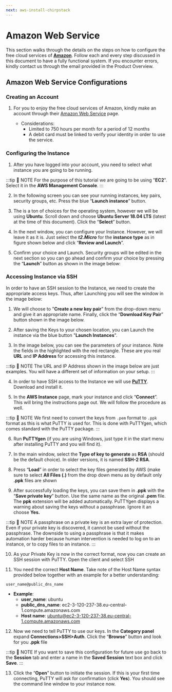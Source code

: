 ```yaml
---
next: aws-install-chirpstack
---
```


# Amazon Web Service

This section walks through the details on the steps on how to configure the free cloud services of **[Amazon](http://aws.amazon.com/)**. Follow each and every step discussed in this document to have a fully functional system. If you encounter errors, kindly contact us through the email provided in the Product Overview.

## Amazon Web Service Configurations 

### Creating an Account

1. For you to enjoy the free cloud services of Amazon, kindly make an account through their [Amazon Web Service](http://aws.amazon.com/) page.

    * Considerations:
        * Limited to 750 hours per month for a period of 12 months
        * A debit card must be linked to verify your identity in order to use the service.

### Configuring the Instance

1. After you have logged into your account, you need to select what instance you are going to be running.

:::tip 📝 NOTE
 For the purpose of this tutorial we are going to be using "**EC2**". Select it in the **AWS Management Console**.
:::

<rk-img
  src="/assets/images/quick-start-guide/rak7249/8.aws-ec2-chirpstack-rak7249/aws-console.jpg"
  width="100%"
  figure-number="1"
  caption="AWS Management Console"
/>

2. In the following screen you can see your running instances, key pairs, security groups, etc. Press the blue “**Launch instance**” button.

<rk-img
  src="/assets/images/quick-start-guide/rak7249/8.aws-ec2-chirpstack-rak7249/launch-instance.jpg"
  width="100%"
  figure-number="2"
  caption="Launching an Instance"
/>

3. The is a ton of choices for the operating system, however we will be using **Ubuntu**. Scroll down and choose **Ubuntu Server 18.04 LTS** (latest at the time of this document). Click the “**Select**” button.

<rk-img
  src="/assets/images/quick-start-guide/rak7249/8.aws-ec2-chirpstack-rak7249/selecting-os.jpg"
  width="100%"
  figure-number="3"
  caption="Selecting the Operating System"
/>

4. In the next window, you can configure your Instance. However, we will leave it as it is. Just select the _**t2.Micro**_ for the **instance type** as in figure shown below and click “**Review and Launch**”.

<rk-img
  src="/assets/images/quick-start-guide/rak7249/8.aws-ec2-chirpstack-rak7249/select-instance-type.jpg"
  width="100%"
  figure-number="4"
  caption="Selecting the Instance Type"
/>

5. Confirm your choice and Launch. Security groups will be edited in the next section so you can go ahead and confirm your choice by pressing the “**Launch**” button as shown in the image below:

<rk-img
  src="/assets/images/quick-start-guide/rak7249/8.aws-ec2-chirpstack-rak7249/launch-instance-f.jpg"
  width="100%"
  figure-number="5"
  caption="Launching the Instance"
/>

### Accessing Instance via SSH

In order to have an SSH session to the Instance, we need to create the appropriate access keys. Thus, after Launching you will see the window in the image below:

<rk-img
  src="/assets/images/quick-start-guide/rak7249/8.aws-ec2-chirpstack-rak7249/key-pair.jpg"
  width="75%"
  figure-number="6"
  caption="Key pair creation"
/>

1. We will choose to "**Create a new key pair**" from the drop-down menu and give it an appropriate name. Finally, click the “**Download Key Pair**” button shown in the image below.

<rk-img
  src="/assets/images/quick-start-guide/rak7249/8.aws-ec2-chirpstack-rak7249/new-key-pair.jpg"
  width="75%"
  figure-number="7"
  caption="Creating a new key pair"
/>

2. After saving the Keys to your chosen location, you can Launch the instance via the blue button "**Launch Instances**".

3. In the image below, you can see the parameters of your instance. Note the fields in the highlighted with the red rectangle. These are you real **URL** and **IP Address** for accessing this instance.

:::tip 📝 NOTE
 The URL and IP Address shown in the image below are just examples. You will have a different set of information on your setup.
:::

<rk-img
  src="/assets/images/quick-start-guide/rak7249/8.aws-ec2-chirpstack-rak7249/instance-param.jpg"
  width="100%"
  figure-number="8"
  caption="Instance Parameters"
/>

4. In order to have SSH access to the Instance we will use [**PuTTY**](https://www.putty.org/). Download and install it.

5. In the **AWS Instance** page, mark your instance and click “**Connect**”. This will bring the instructions page out. We will follow the procedure as well.

:::tip 📝 NOTE
 We first need to convert the keys from `.pem` format to `.ppk` format as this is what PuTTY is used for. This is done with PuTTYgen, which comes standard with the PuTTY package.
:::

6. Run **PuTTYgen** (if you are using Windows, just type it in the start menu after installing PuTTY and you will find it).

7. In the main window, select the **Type of key to generate** as **RSA** (should be the default choice). In older versions, it is named **SSH-2 RSA**.

<rk-img
  src="/assets/images/quick-start-guide/rak7249/8.aws-ec2-chirpstack-rak7249/puttygen.jpg"
  width="75%"
  figure-number="9"
  caption="PuTTYgen main window"
/>

8. Press “**Load**” in order to select the key files generated by AWS (make sure to select **All Files (_._)** from the drop down menu as by default only **.ppk** files are shown

9. After successfully loading the keys, you can save them in **.ppk** with the “**Save private key**” button. Use the same name as the original **.pem** file. The **ppk** extension will be added automatically. PuTTYgen displays a warning about saving the keys without a passphrase. Ignore it an choose **Yes.**

:::tip 📝 NOTE
 A passphrase on a private key is an extra layer of protection. Even if your private key is discovered, it cannot be used without the passphrase. The downside to using a passphrase is that it makes automation harder because human intervention is needed to log on to an instance, or to copy files to an instance.
:::

<rk-img
  src="/assets/images/quick-start-guide/rak7249/8.aws-ec2-chirpstack-rak7249/puttygen-public-key.jpg"
  width="75%"
  figure-number="10"
  caption="PuTTYgen Saving the public key"
/>

10. As your Private Key is now in the correct format, now you can create an SSH session with PuTTY. Open the client and select SSH

<rk-img
  src="/assets/images/quick-start-guide/rak7249/8.aws-ec2-chirpstack-rak7249/putty-main.png"
  width="75%"
  figure-number="11"
  caption="PuTTY main window"
/>

11. You need the correct **Host Name**. Take note of the Host  Name syntax provided below together with an example for a better understanding:

```
user_name@public_dns_name
```

* **Example**: 
    * **user_name**: ubuntu
    * **public_dns_name**: ec2-3-120-237-38.eu-central-1.compute.amazonaws.com
    * **Host name**: [ubuntu@ec2-3-120-237-38.eu-central-1.compute.amazonaws.com](mailto:ubuntu@ec2-3-120-237-38.eu-central-1.compute.amazonaws.com)

<rk-img
  src="/assets/images/quick-start-guide/rak7249/8.aws-ec2-chirpstack-rak7249/putty-hostname.png"
  width="75%"
  figure-number="12"
  caption="PuTTY main window with Host Name"
/>

12. Now we need to tell PuTTY to use our keys. In the **Category panel** expand **Connections>SSH>Auth**. Click the “**Browse**” button and look for you **.ppk** file

:::tip 📝 NOTE
 If you want to save this configuration for future use go back to the **Session** tab and enter a name in the **Saved Session** text box and click **Save**.
:::

<rk-img
  src="/assets/images/quick-start-guide/rak7249/8.aws-ec2-chirpstack-rak7249/putty-ssh-auth.png"
  width="75%"
  figure-number="13"
  caption="PuTTY SSH Authentication"
/>

13. Click the “**Open**” button to initiate the session. If this is your first time connecting, PuTTY will ask for confirmation (click **Yes**). You should see the command line window to your instance now.

<rk-img
  src="/assets/images/quick-start-guide/rak7249/8.aws-ec2-chirpstack-rak7249/putty-ssh-command.jpg"
  width="75%"
  figure-number="14"
  caption="PuTTY SSH Command line"
/>


